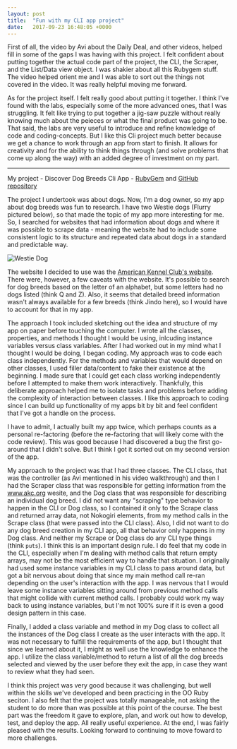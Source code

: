 ```yaml
---
layout: post
title:  "Fun with my CLI app project"
date:   2017-09-23 16:48:05 +0000
---
```



First of all, the video by Avi about the Daily Deal, and other videos, helped fill in some of the gaps I was having with this project. <!-- more -->I felt confident about putting together the actual code part of the project, the CLI, the Scraper, and the List/Data view object. I was shakier about all this Rubygem stuff. The video helped orient me and I was able to sort out the things not covered in the video. It was really helpful moving me forward.

As for the project itself. I felt really good about putting it together. I think I've found with the labs, especially some of the more advanced ones, that I was struggling. It felt like trying to put together a jig-saw puzzle without really knowing much about the peieces or what the final product was going to be. That said, the labs are very useful to introduce and refine knowledge of code and coding-concepts. But I like this Cli project much better because we get a chance to work through an app from start to finish. It allows for creativity and for the ability to think things through (and solve problems that come up along the way) with an added degree of investment on my part.

---

My project - Discover Dog Breeds Cli App - [RubyGem](https://rubygems.org/gems/discover-dog-breeds) and [GitHub repository](https://github.com/robert-laws/discover-dog-breeds-cli-app)

The project I undertook was about dogs. Now, I'm a dog owner, so my app about dog breeds was fun to research. I have two Westie dogs (Flurry pictured below), so that made the topic of my app more interesting for me. So, I searched for websites that had information about dogs and where it was possible to scrape data - meaning the website had to include some consistent logic to its structure and repeated data about dogs in a standard and predictable way.

![Westie Dog](http://westieapp.com/img/westie_dog.JPG)

The website I decided to use was the [American Kennel Club's website](http://www.akc.org/). There were, however, a few caveats with the website. It's possible to search for dog breeds based on the letter of an alphabet, but some letters had no dogs listed (think Q and Z). Also, it seems that detailed breed information wasn't always available for a few breeds (think Jindo here), so I would have to account for that in my app.

The approach I took included sketching out the idea and structure of my app on paper before touching the computer. I wrote all the classes, properties, and methods I thought I would be using, inlcuding instance variables versus class variables. After I had worked out in my mind what I thought I would be doing, I began coding. My approach was to code each class independently. For the methods and variables that would depend on other classes, I used filler data/content to fake their existence at the beginning. I made sure that I could get each class working independently before I attempted to make them work interactively. Thankfully, this deliberate approach helped me to isolate tasks and problems before adding the complexity of interaction between classes. I like this approach to coding since I can build up functionality of my apps bit by bit and feel confident that I've got a handle on the process.

I have to admit, I actually built my app twice, which perhaps counts as a personal re-factoring (before the re-factoring that will likely come with the code review). This was good because I had discovered a bug the first go-around that I didn't solve. But I think I got it sorted out on my second version of the app.

My approach to the project was that I had three classes. The CLI class, that was the controller (as Avi mentioned in his video walkthrough) and then I had the Scraper class that was responsible for getting information from the www.akc.org wesite, and the Dog class that was responsible for describing an individual dog breed. I did not want any "scraping" type behavior to happen in the CLI or Dog class, so I contained it only to the Scrape class and returned array data, not Nokogiri elements, from my method calls in the Scrape class (that were passed into the CLI class). Also, I did not want to do any dog breed creation in my CLI app, all that behavior only happens in my Dog class. And neither my Scrape or Dog class do any CLI type things (think ``puts``). I think this is an important design rule. I do feel that my code in the CLI, especially when I'm dealing with method calls that return empty arrays, may not be the most efficient way to handle that situation. I originally had used some instance variables in my CLI class to pass around data, but got a bit nervous about doing that since my main method call re-ran depending on the user's interaction with the app. I was nervous that I would leave some instance variables sitting around from previous method calls that might collide with current method calls. I probably could work my way back to using instance variables, but I'm not 100% sure if it is even a good design pattern in this case.

Finally, I added a class variable and method in my Dog class to collect all the instances of the Dog class I create as the user interacts with the app. It was not necessary to fulfill the requirements of the app, but I thought that since we learned about it, I might as well use the knowledge to enhance the app. I utilize the class variable/method to return a list of all the dog breeds selected and viewed by the user before they exit the app, in case they want to review what they had seen.

I think this project was very good because it was challenging, but well within the skills we've developed and been practicing in the OO Ruby seciton. I also felt that the project was totally manageable, not asking the student to do more than was possible at this point of the course. The best part was the freedom it gave to explore, plan, and work out how to develop, test, and deploy the app. All really useful experience. At the end, I was fairly pleased with the results. Looking forward to continuing to move foward to more challenges.
